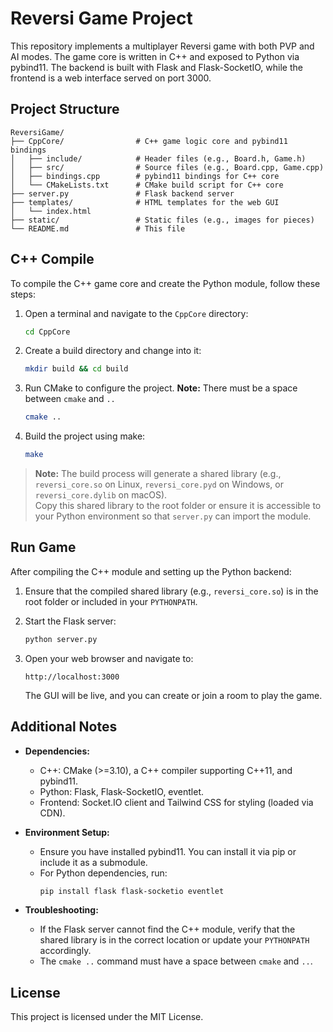 # Reversi Game Project

This repository implements a multiplayer Reversi game with both PVP and AI modes. The game core is written in C++ and exposed to Python via pybind11. The backend is built with Flask and Flask-SocketIO, while the frontend is a web interface served on port 3000.

## Project Structure

```
ReversiGame/
├── CppCore/                # C++ game logic core and pybind11 bindings
│   ├── include/            # Header files (e.g., Board.h, Game.h)
│   ├── src/                # Source files (e.g., Board.cpp, Game.cpp)
│   ├── bindings.cpp        # pybind11 bindings for C++ core
│   └── CMakeLists.txt      # CMake build script for C++ core
├── server.py               # Flask backend server
├── templates/              # HTML templates for the web GUI
│   └── index.html
├── static/                 # Static files (e.g., images for pieces)
└── README.md               # This file
```

## C++ Compile

To compile the C++ game core and create the Python module, follow these steps:

1. Open a terminal and navigate to the `CppCore` directory:
   ```bash
   cd CppCore
   ```

2. Create a build directory and change into it:
   ```bash
   mkdir build && cd build
   ```

3. Run CMake to configure the project. **Note:** There must be a space between `cmake` and `..`
   ```bash
   cmake ..
   ```

4. Build the project using make:
   ```bash
   make
   ```

> **Note:** The build process will generate a shared library (e.g., `reversi_core.so` on Linux, `reversi_core.pyd` on Windows, or `reversi_core.dylib` on macOS).  
> Copy this shared library to the root folder or ensure it is accessible to your Python environment so that `server.py` can import the module.

## Run Game

After compiling the C++ module and setting up the Python backend:

1. Ensure that the compiled shared library (e.g., `reversi_core.so`) is in the root folder or included in your `PYTHONPATH`.

2. Start the Flask server:
   ```bash
   python server.py
   ```

3. Open your web browser and navigate to:
   ```
   http://localhost:3000
   ```
   The GUI will be live, and you can create or join a room to play the game.

## Additional Notes

- **Dependencies:**
  - C++: CMake (>=3.10), a C++ compiler supporting C++11, and pybind11.
  - Python: Flask, Flask-SocketIO, eventlet.
  - Frontend: Socket.IO client and Tailwind CSS for styling (loaded via CDN).

- **Environment Setup:**
  - Ensure you have installed pybind11. You can install it via pip or include it as a submodule.
  - For Python dependencies, run:
    ```bash
    pip install flask flask-socketio eventlet
    ```

- **Troubleshooting:**
  - If the Flask server cannot find the C++ module, verify that the shared library is in the correct location or update your `PYTHONPATH` accordingly.
  - The `cmake ..` command must have a space between `cmake` and `..`.

## License

This project is licensed under the MIT License.
